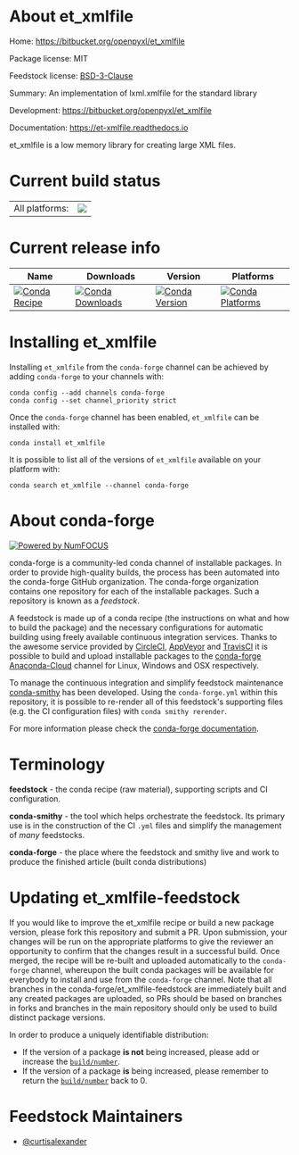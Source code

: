 About et_xmlfile
================

Home: https://bitbucket.org/openpyxl/et_xmlfile

Package license: MIT

Feedstock license: [BSD-3-Clause](https://github.com/conda-forge/et_xmlfile-feedstock/blob/master/LICENSE.txt)

Summary: An implementation of lxml.xmlfile for the standard library

Development: https://bitbucket.org/openpyxl/et_xmlfile

Documentation: https://et-xmlfile.readthedocs.io

et_xmlfile is a low memory library for creating large XML files.


Current build status
====================


<table><tr><td>All platforms:</td>
    <td>
      <a href="https://dev.azure.com/conda-forge/feedstock-builds/_build/latest?definitionId=271&branchName=master">
        <img src="https://dev.azure.com/conda-forge/feedstock-builds/_apis/build/status/et_xmlfile-feedstock?branchName=master">
      </a>
    </td>
  </tr>
</table>

Current release info
====================

| Name | Downloads | Version | Platforms |
| --- | --- | --- | --- |
| [![Conda Recipe](https://img.shields.io/badge/recipe-et_xmlfile-green.svg)](https://anaconda.org/conda-forge/et_xmlfile) | [![Conda Downloads](https://img.shields.io/conda/dn/conda-forge/et_xmlfile.svg)](https://anaconda.org/conda-forge/et_xmlfile) | [![Conda Version](https://img.shields.io/conda/vn/conda-forge/et_xmlfile.svg)](https://anaconda.org/conda-forge/et_xmlfile) | [![Conda Platforms](https://img.shields.io/conda/pn/conda-forge/et_xmlfile.svg)](https://anaconda.org/conda-forge/et_xmlfile) |

Installing et_xmlfile
=====================

Installing `et_xmlfile` from the `conda-forge` channel can be achieved by adding `conda-forge` to your channels with:

```
conda config --add channels conda-forge
conda config --set channel_priority strict
```

Once the `conda-forge` channel has been enabled, `et_xmlfile` can be installed with:

```
conda install et_xmlfile
```

It is possible to list all of the versions of `et_xmlfile` available on your platform with:

```
conda search et_xmlfile --channel conda-forge
```


About conda-forge
=================

[![Powered by NumFOCUS](https://img.shields.io/badge/powered%20by-NumFOCUS-orange.svg?style=flat&colorA=E1523D&colorB=007D8A)](http://numfocus.org)

conda-forge is a community-led conda channel of installable packages.
In order to provide high-quality builds, the process has been automated into the
conda-forge GitHub organization. The conda-forge organization contains one repository
for each of the installable packages. Such a repository is known as a *feedstock*.

A feedstock is made up of a conda recipe (the instructions on what and how to build
the package) and the necessary configurations for automatic building using freely
available continuous integration services. Thanks to the awesome service provided by
[CircleCI](https://circleci.com/), [AppVeyor](https://www.appveyor.com/)
and [TravisCI](https://travis-ci.com/) it is possible to build and upload installable
packages to the [conda-forge](https://anaconda.org/conda-forge)
[Anaconda-Cloud](https://anaconda.org/) channel for Linux, Windows and OSX respectively.

To manage the continuous integration and simplify feedstock maintenance
[conda-smithy](https://github.com/conda-forge/conda-smithy) has been developed.
Using the ``conda-forge.yml`` within this repository, it is possible to re-render all of
this feedstock's supporting files (e.g. the CI configuration files) with ``conda smithy rerender``.

For more information please check the [conda-forge documentation](https://conda-forge.org/docs/).

Terminology
===========

**feedstock** - the conda recipe (raw material), supporting scripts and CI configuration.

**conda-smithy** - the tool which helps orchestrate the feedstock.
                   Its primary use is in the construction of the CI ``.yml`` files
                   and simplify the management of *many* feedstocks.

**conda-forge** - the place where the feedstock and smithy live and work to
                  produce the finished article (built conda distributions)


Updating et_xmlfile-feedstock
=============================

If you would like to improve the et_xmlfile recipe or build a new
package version, please fork this repository and submit a PR. Upon submission,
your changes will be run on the appropriate platforms to give the reviewer an
opportunity to confirm that the changes result in a successful build. Once
merged, the recipe will be re-built and uploaded automatically to the
`conda-forge` channel, whereupon the built conda packages will be available for
everybody to install and use from the `conda-forge` channel.
Note that all branches in the conda-forge/et_xmlfile-feedstock are
immediately built and any created packages are uploaded, so PRs should be based
on branches in forks and branches in the main repository should only be used to
build distinct package versions.

In order to produce a uniquely identifiable distribution:
 * If the version of a package **is not** being increased, please add or increase
   the [``build/number``](https://docs.conda.io/projects/conda-build/en/latest/resources/define-metadata.html#build-number-and-string).
 * If the version of a package **is** being increased, please remember to return
   the [``build/number``](https://docs.conda.io/projects/conda-build/en/latest/resources/define-metadata.html#build-number-and-string)
   back to 0.

Feedstock Maintainers
=====================

* [@curtisalexander](https://github.com/curtisalexander/)

